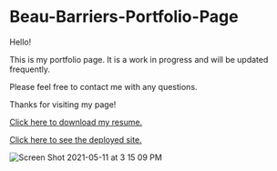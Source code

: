 # Beau-Barriers-Portfolio-Page

Hello!

This is my portfolio page. It is a work in progress and will be updated frequently. 

Please feel free to contact me with any questions.

Thanks for visiting my page!


<a href="https://drive.google.com/file/d/12cYLulEYWUfpMrEnJbeZGpB5fvvU665Z/view?usp=sharing">Click here to download my resume.</a>

<a href="https://beaubarrier.github.io/Beau-Barriers-Portfolio-Page/">Click here to see the deployed site.</a>

![Screen Shot 2021-05-11 at 3 15 09 PM](https://user-images.githubusercontent.com/78766978/118426416-04f27600-b680-11eb-88d4-04563a2c63e4.png)


